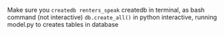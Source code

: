 Make sure you `createdb renters_speak`
createdb in terminal, as bash command (not interactive)
`db.create_all()` in python interactive, running model.py to creates tables in database
